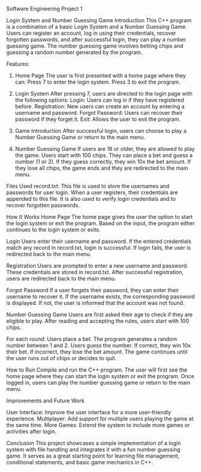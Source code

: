 Software Engineering Project 1

Login System and Number Guessing Game
Introduction
This C++ program is a combination of a basic Login System and a Number Guessing Game. Users can register an account, log in using their credentials, recover forgotten passwords, and after successful login, they can play a number guessing game. The number guessing game involves betting chips and guessing a random number generated by the program.

Features:

1. Home Page
The user is first presented with a home page where they can:
Press 7 to enter the login system.
Press 3 to exit the program.

3. Login System
After pressing 7, users are directed to the login page with the following options:
Login: Users can log in if they have registered before.
Registration: New users can create an account by entering a username and password.
Forgot Password: Users can recover their password if they forget it.
Exit: Allows the user to exit the program.

5. Game Introduction
After successful login, users can choose to play a Number Guessing Game or return to the main menu.

7. Number Guessing Game
If users are 18 or older, they are allowed to play the game.
Users start with 100 chips.
They can place a bet and guess a number (1 or 2). If they guess correctly, they win 10x the bet amount.
If they lose all chips, the game ends and they are redirected to the main menu.

Files Used
record.txt:
This file is used to store the usernames and passwords for user login. When a user registers, their credentials are appended to this file. It is also used to verify login credentials and to recover forgotten passwords.

How It Works
Home Page
The home page gives the user the option to start the login system or exit the program.
Based on the input, the program either continues to the login system or exits.

Login
Users enter their username and password.
If the entered credentials match any record in record.txt, login is successful.
If login fails, the user is redirected back to the main menu.

Registration
Users are prompted to enter a new username and password.
These credentials are stored in record.txt.
After successful registration, users are redirected back to the main menu.

Forgot Password
If a user forgets their password, they can enter their username to recover it.
If the username exists, the corresponding password is displayed.
If not, the user is informed that the account was not found.

Number Guessing Game
Users are first asked their age to check if they are eligible to play.
After reading and accepting the rules, users start with 100 chips.

For each round:
Users place a bet.
The program generates a random number between 1 and 2.
Users guess the number.
If correct, they win 10x their bet. If incorrect, they lose the bet amount.
The game continues until the user runs out of chips or decides to quit.


How to Run
Compile and run the C++ program.
The user will first see the home page where they can start the login system or exit the program.
Once logged in, users can play the number guessing game or return to the main menu.


Improvements and Future Work

User Interface: Improve the user interface for a more user-friendly experience.
Multiplayer: Add support for multiple users playing the game at the same time.
More Games: Extend the system to include more games or activities after login.


Conclusion
This project showcases a simple implementation of a login system with file handling and integrates it with a fun number guessing game. It serves as a great starting point for learning file management, conditional statements, and basic game mechanics in C++.
